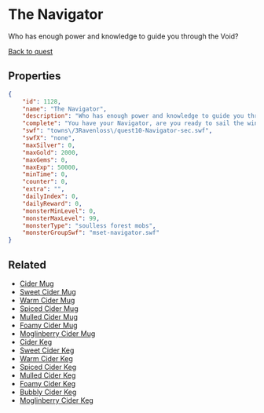 # The Navigator

Who has enough power and knowledge to guide you through the Void?

[Back to quest](../quests.md)

## Properties

```json
{
    "id": 1128,
    "name": "The Navigator",
    "description": "Who has enough power and knowledge to guide you through the Void?",
    "complete": "You have your Navigator, are you ready to sail the winds of the Deep Void?",
    "swf": "towns\/3Ravenloss\/quest10-Navigator-sec.swf",
    "swfX": "none",
    "maxSilver": 0,
    "maxGold": 2000,
    "maxGems": 0,
    "maxExp": 50000,
    "minTime": 0,
    "counter": 0,
    "extra": "",
    "dailyIndex": 0,
    "dailyReward": 0,
    "monsterMinLevel": 0,
    "monsterMaxLevel": 99,
    "monsterType": "soulless forest mobs",
    "monsterGroupSwf": "mset-navigator.swf"
}
```

## Related

- [Cider Mug](../items/11316-cider-mug.md)
- [Sweet Cider Mug](../items/11317-sweet-cider-mug.md)
- [Warm Cider Mug](../items/11318-warm-cider-mug.md)
- [Spiced Cider Mug](../items/11319-spiced-cider-mug.md)
- [Mulled Cider Mug](../items/11320-mulled-cider-mug.md)
- [Foamy Cider Mug](../items/11321-foamy-cider-mug.md)
- [Moglinberry Cider Mug](../items/11322-moglinberry-cider-mug.md)
- [Cider Keg](../items/11330-cider-keg.md)
- [Sweet Cider Keg](../items/11331-sweet-cider-keg.md)
- [Warm Cider Keg](../items/11332-warm-cider-keg.md)
- [Spiced Cider Keg](../items/11333-spiced-cider-keg.md)
- [Mulled Cider Keg](../items/11334-mulled-cider-keg.md)
- [Foamy Cider Keg](../items/11335-foamy-cider-keg.md)
- [Bubbly Cider Keg](../items/11336-bubbly-cider-keg.md)
- [Moglinberry Cider Keg](../items/11337-moglinberry-cider-keg.md)


